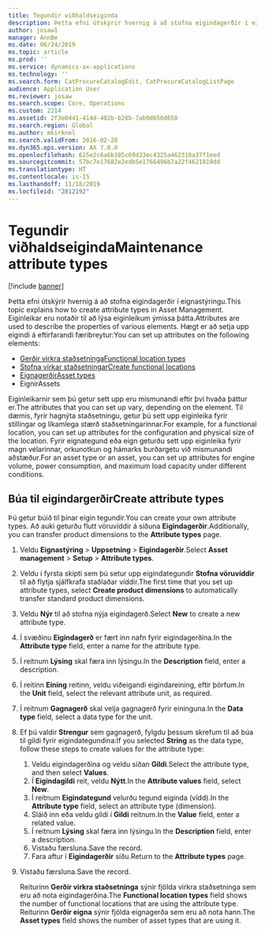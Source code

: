 ```yaml
---
title: Tegundir viðhaldseiginda
description: Þetta efni útskýrir hvernig á að stofna eigindagerðir í eignastýringu.
author: josaw1
manager: AnnBe
ms.date: 06/24/2019
ms.topic: article
ms.prod: ''
ms.service: dynamics-ax-applications
ms.technology: ''
ms.search.form: CatProcureCatalogEdit, CatProcureCatalogListPage
audience: Application User
ms.reviewer: josaw
ms.search.scope: Core, Operations
ms.custom: 2214
ms.assetid: 2f3e0441-414d-402b-b28b-7ab0d650d658
ms.search.region: Global
ms.author: mkirknel
ms.search.validFrom: 2016-02-28
ms.dyn365.ops.version: AX 7.0.0
ms.openlocfilehash: 625e2c6a6b385c69d33ec4325a462310a37f1eed
ms.sourcegitcommit: 57bc7e17682e2edb5e1766496b7a22f4621819dd
ms.translationtype: HT
ms.contentlocale: is-IS
ms.lasthandoff: 11/18/2019
ms.locfileid: "2812192"
---
```

# <a name="maintenance-attribute-types"></a><span data-ttu-id="33b16-103">Tegundir viðhaldseiginda</span><span class="sxs-lookup"><span data-stu-id="33b16-103">Maintenance attribute types</span></span>

[!include [banner](../../includes/banner.md)]

 

<span data-ttu-id="33b16-104">Þetta efni útskýrir hvernig á að stofna eigindagerðir í eignastýringu.</span><span class="sxs-lookup"><span data-stu-id="33b16-104">This topic explains how to create attribute types in Asset Management.</span></span> <span data-ttu-id="33b16-105">Eiginleikar eru notaðir til að lýsa eiginleikum ýmissa þátta.</span><span class="sxs-lookup"><span data-stu-id="33b16-105">Attributes are used to describe the properties of various elements.</span></span> <span data-ttu-id="33b16-106">Hægt er að setja upp eigindi á eftirfarandi færibreytur:</span><span class="sxs-lookup"><span data-stu-id="33b16-106">You can set up attributes on the following elements:</span></span>

- [<span data-ttu-id="33b16-107">Gerðir virkra staðsetninga</span><span class="sxs-lookup"><span data-stu-id="33b16-107">Functional location types</span></span>](../setup-for-functional-locations/functional-location-types.md)
- [<span data-ttu-id="33b16-108">Stofna virkar staðsetningar</span><span class="sxs-lookup"><span data-stu-id="33b16-108">Create functional locations</span></span>](../functional-locations/create-functional-locations.md)
- [<span data-ttu-id="33b16-109">Eignagerðir</span><span class="sxs-lookup"><span data-stu-id="33b16-109">Asset types</span></span>](../setup-for-objects/object-types.md)
- <span data-ttu-id="33b16-110">Eignir</span><span class="sxs-lookup"><span data-stu-id="33b16-110">Assets</span></span>

<span data-ttu-id="33b16-111">Eiginleikarnir sem þú getur sett upp eru mismunandi eftir því hvaða þáttur er.</span><span class="sxs-lookup"><span data-stu-id="33b16-111">The attributes that you can set up vary, depending on the element.</span></span> <span data-ttu-id="33b16-112">Til dæmis, fyrir hagnýta staðsetningu, getur þú sett upp eiginleika fyrir stillingar og líkamlega stærð staðsetningarinnar.</span><span class="sxs-lookup"><span data-stu-id="33b16-112">For example, for a functional location, you can set up attributes for the configuration and physical size of the location.</span></span> <span data-ttu-id="33b16-113">Fyrir eignategund eða eign geturðu sett upp eiginleika fyrir magn vélarinnar, orkunotkun og hámarks burðargetu við mismunandi aðstæður.</span><span class="sxs-lookup"><span data-stu-id="33b16-113">For an asset type or an asset, you can set up attributes for engine volume, power consumption, and maximum load capacity under different conditions.</span></span>

## <a name="create-attribute-types"></a><span data-ttu-id="33b16-114">Búa til eigindargerðir</span><span class="sxs-lookup"><span data-stu-id="33b16-114">Create attribute types</span></span>

<span data-ttu-id="33b16-115">Þú getur búið til þínar eigin tegundir.</span><span class="sxs-lookup"><span data-stu-id="33b16-115">You can create your own attribute types.</span></span> <span data-ttu-id="33b16-116">Að auki geturðu flutt vöruvíddir á síðuna **Eigindagerðir**.</span><span class="sxs-lookup"><span data-stu-id="33b16-116">Additionally, you can transfer product dimensions to the **Attribute types** page.</span></span>

1. <span data-ttu-id="33b16-117">Veldu **Eignastýring** \> **Uppsetning** \> **Eigindagerðir**.</span><span class="sxs-lookup"><span data-stu-id="33b16-117">Select **Asset management** \> **Setup** \> **Attribute types**.</span></span>
2. <span data-ttu-id="33b16-118">Veldu í fyrsta skipti sem þú setur upp eigindategundir **Stofna vöruvíddir** til að flytja sjálfkrafa staðlaðar víddir.</span><span class="sxs-lookup"><span data-stu-id="33b16-118">The first time that you set up attribute types, select **Create product dimensions** to automatically transfer standard product dimensions.</span></span>
3. <span data-ttu-id="33b16-119">Veldu **Nýr** til að stofna nýja eigindagerð.</span><span class="sxs-lookup"><span data-stu-id="33b16-119">Select **New** to create a new attribute type.</span></span>
4. <span data-ttu-id="33b16-120">Í svæðinu **Eigindagerð** er fært inn nafn fyrir eigindagerðina.</span><span class="sxs-lookup"><span data-stu-id="33b16-120">In the **Attribute type** field, enter a name for the attribute type.</span></span>
5. <span data-ttu-id="33b16-121">Í reitnum **Lýsing** skal færa inn lýsingu.</span><span class="sxs-lookup"><span data-stu-id="33b16-121">In the **Description** field, enter a description.</span></span>
6. <span data-ttu-id="33b16-122">Í reitinn **Eining** reitinn, veldu viðeigandi eigindareining, eftir þörfum.</span><span class="sxs-lookup"><span data-stu-id="33b16-122">In the **Unit** field, select the relevant attribute unit, as required.</span></span>
7. <span data-ttu-id="33b16-123">Í reitnum **Gagnagerð** skal velja gagnagerð fyrir eininguna.</span><span class="sxs-lookup"><span data-stu-id="33b16-123">In the **Data type** field, select a data type for the unit.</span></span>
8. <span data-ttu-id="33b16-124">Ef þú valdir **Strengur** sem gagnagerð, fylgdu þessum skrefum til að búa til gildi fyrir eigindategundina:</span><span class="sxs-lookup"><span data-stu-id="33b16-124">If you selected **String** as the data type, follow these steps to create values for the attribute type:</span></span>

    1. <span data-ttu-id="33b16-125">Veldu eigindagerðina og veldu síðan **Gildi**.</span><span class="sxs-lookup"><span data-stu-id="33b16-125">Select the attribute type, and then select **Values**.</span></span>
    2. <span data-ttu-id="33b16-126">Í **Eigindagildi** reit, veldu **Nýtt**.</span><span class="sxs-lookup"><span data-stu-id="33b16-126">In the **Attribute values** field, select **New**.</span></span>
    3. <span data-ttu-id="33b16-127">Í reitnum **Eigindategund** velurðu tegund eiginda (vídd).</span><span class="sxs-lookup"><span data-stu-id="33b16-127">In the **Attribute type** field, select an attribute type (dimension).</span></span>
    4. <span data-ttu-id="33b16-128">Sláið inn eða veldu gildi í **Gildi** reitnum.</span><span class="sxs-lookup"><span data-stu-id="33b16-128">In the **Value** field, enter a related value.</span></span>
    5. <span data-ttu-id="33b16-129">Í reitnum **Lýsing** skal færa inn lýsingu.</span><span class="sxs-lookup"><span data-stu-id="33b16-129">In the **Description** field, enter a description.</span></span>
    6. <span data-ttu-id="33b16-130">Vistaðu færsluna.</span><span class="sxs-lookup"><span data-stu-id="33b16-130">Save the record.</span></span>
    7. <span data-ttu-id="33b16-131">Fara aftur í **Eigindagerðir** síðu.</span><span class="sxs-lookup"><span data-stu-id="33b16-131">Return to the **Attribute types** page.</span></span>

9. <span data-ttu-id="33b16-132">Vistaðu færsluna.</span><span class="sxs-lookup"><span data-stu-id="33b16-132">Save the record.</span></span>

    <span data-ttu-id="33b16-133">Reiturinn **Gerðir virkra staðsetninga** sýnir fjölda virkra staðsetninga sem eru að nota eigindagerðina.</span><span class="sxs-lookup"><span data-stu-id="33b16-133">The **Functional location types** field shows the number of functional locations that are using the attribute type.</span></span> <span data-ttu-id="33b16-134">Reiturinn **Gerðir eigna** sýnir fjölda eignagerða sem eru að nota hann.</span><span class="sxs-lookup"><span data-stu-id="33b16-134">The **Asset types** field shows the number of asset types that are using it.</span></span>
